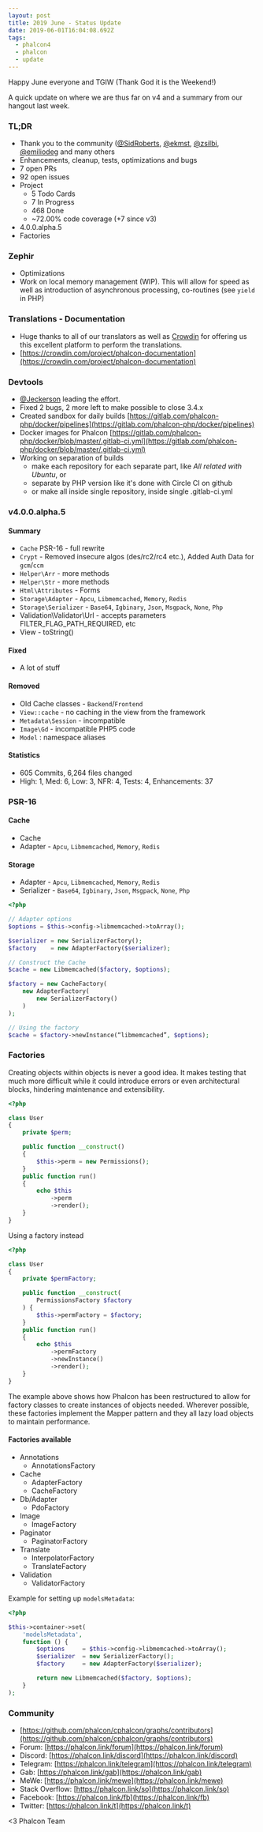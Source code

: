 ```yaml
---
layout: post
title: 2019 June - Status Update
date: 2019-06-01T16:04:08.692Z
tags:
  - phalcon4
  - phalcon
  - update
---
```

Happy June everyone and TGIW (Thank God it is the Weekend!)
<!--more-->

A quick update on where we are thus far on v4 and a summary from our hangout last week.

### TL;DR
- Thank you to the community ([@SidRoberts](https://github.com/SidRoberts), [@ekmst](https://github.com/ekmst), [@zsilbi](https://github.com/zsilbi), [@emiliodeg](https://github.com/emiliodeg) and many others
- Enhancements, cleanup, tests, optimizations and bugs
- 7 open PRs
- 92 open issues
- Project
    - 5 Todo Cards
    - 7 In Progress
    - 468 Done
    - ~72.00% code coverage (+7 since v3)
- 4.0.0.alpha.5
- Factories

### Zephir
- Optimizations
- Work on local memory management (WIP). This will allow for speed as well as introduction of asynchronous processing, co-routines (see `yield` in PHP)

### Translations - Documentation
- Huge thanks to all of our translators as well as [Crowdin](https://crowdin.com) for offering us this excellent platform to perform the translations.
- [https://crowdin.com/project/phalcon-documentation](https://crowdin.com/project/phalcon-documentation)

### Devtools
- [@Jeckerson](https://github.com/Jeckerson) leading the effort.
- Fixed 2 bugs, 2 more left to make possible to close 3.4.x 
- Created sandbox for daily builds [https://gitlab.com/phalcon-php/docker/pipelines](https://gitlab.com/phalcon-php/docker/pipelines) 
- Docker images for Phalcon [https://gitlab.com/phalcon-php/docker/blob/master/.gitlab-ci.yml](https://gitlab.com/phalcon-php/docker/blob/master/.gitlab-ci.yml) 
- Working on separation of builds
    - make each repository for each separate part, like _All related with Ubuntu_, or 
    - separate by PHP version like it's done with Circle CI on github
    - or make all inside single repository, inside single .gitlab-ci.yml

### v4.0.0.alpha.5
#### Summary
- `Cache` PSR-16 - full rewrite
- `Crypt` - Removed insecure algos (des/rc2/rc4 etc.), Added Auth Data for `gcm`/`ccm`
- `Helper\Arr` - more methods
- `Helper\Str` - more methods
- `Html\Attributes` - Forms
- `Storage\Adapter` - `Apcu`, `Libmemcached`, `Memory`, `Redis`
- `Storage\Serializer` - `Base64`, `Igbinary`, `Json`, `Msgpack`, `None`, `Php`
- Validation\Validator\Url - accepts parameters FILTER_FLAG_PATH_REQUIRED, etc
- View - toString()

#### Fixed
- A lot of stuff

#### Removed
- Old Cache classes - `Backend`/`Frontend`
- `View::cache` - no caching in the view from the framework
- `Metadata\Session` - incompatible
- `Image\Gd` - incompatible PHP5 code
- `Model` : namespace aliases

#### Statistics
- 605 Commits, 6,264 files changed
- High: 1, Med: 6, Low: 3, NFR: 4, Tests: 4, Enhancements: 37

### PSR-16
#### Cache
- Cache
- Adapter - `Apcu`, `Libmemcached`, `Memory`, `Redis`
#### Storage
- Adapter - `Apcu`, `Libmemcached`, `Memory`, `Redis`
- Serializer - `Base64`, `Igbinary`, `Json`, `Msgpack`, `None`, `Php`

```php
<?php

// Adapter options
$options = $this->config->libmemcached->toArray();

$serializer = new SerializerFactory();
$factory    = new AdapterFactory($serializer);

// Construct the Cache
$cache = new Libmemcached($factory, $options);

$factory = new CacheFactory(
    new AdapterFactory(
        new SerializerFactory()
    )
);

// Using the factory
$cache = $factory->newInstance(“libmemcached”, $options);
```

### Factories
Creating objects within objects is never a good idea. It makes testing that much more difficult while it could introduce errors or even architectural blocks, hindering maintenance and extensibility.

```php
<?php

class User
{
    private $perm;

    public function __construct()
    {
        $this->perm = new Permissions();
    }
    public function run()
    {
        echo $this
            ->perm
            ->render();
    }
}
```
Using a factory instead

```php
<?php

class User
{
    private $permFactory;

    public function __construct(
        PermissionsFactory $factory
    ) {
        $this->permFactory = $factory;
    }
    public function run()
    {
        echo $this
            ->permFactory
            ->newInstance()
            ->render();
    }
}
```

The example above shows how Phalcon has been restructured to allow for factory classes to create instances of objects needed. Wherever possible, these factories implement the Mapper pattern and they all lazy load objects to maintain performance. 

#### Factories available
- Annotations
    - AnnotationsFactory
- Cache
    - AdapterFactory
    - CacheFactory
- Db/Adapter
    - PdoFactory
- Image
    - ImageFactory
- Paginator
    - PaginatorFactory
- Translate
    - InterpolatorFactory
    - TranslateFactory
- Validation
    - ValidatorFactory

Example for setting up `modelsMetadata`:

```php
<?php

$this->container->set(
    'modelsMetadata',
    function () {
        $options     = $this->config->libmemcached->toArray();
        $serializer  = new SerializerFactory();
        $factory     = new AdapterFactory($serializer);

        return new Libmemcached($factory, $options);
    }
);
```
### Community
- [https://github.com/phalcon/cphalcon/graphs/contributors](https://github.com/phalcon/cphalcon/graphs/contributors)
- Forum: [https://phalcon.link/forum](https://phalcon.link/forum)
- Discord: [https://phalcon.link/discord](https://phalcon.link/discord)
- Telegram: [https://phalcon.link/telegram](https://phalcon.link/telegram)
- Gab: [https://phalcon.link/gab](https://phalcon.link/gab)
- MeWe: [https://phalcon.link/mewe](https://phalcon.link/mewe)
- Stack Overflow: [https://phalcon.link/so](https://phalcon.link/so)
- Facebook: [https://phalcon.link/fb](https://phalcon.link/fb)
- Twitter: [https://phalcon.link/t](https://phalcon.link/t)

<3 Phalcon Team

